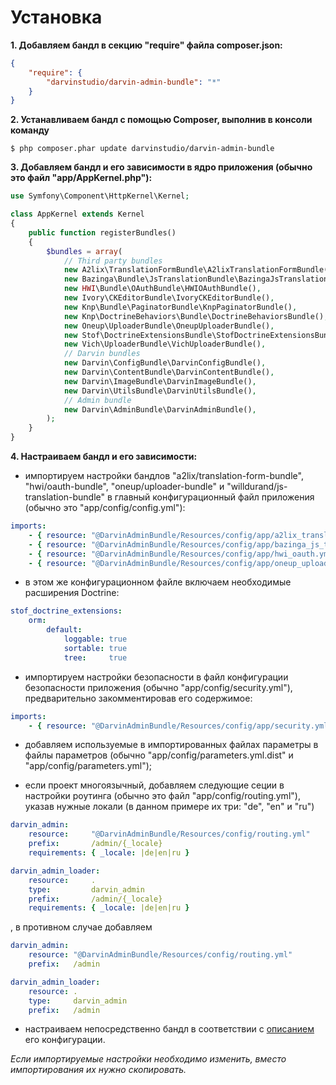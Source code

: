 Установка
=========

**1. Добавляем бандл в секцию "require" файла composer.json:**

```json
{
    "require": {
        "darvinstudio/darvin-admin-bundle": "*"
    }
}
```

**2. Устанавливаем бандл с помощью Composer, выполнив в консоли команду**

    $ php composer.phar update darvinstudio/darvin-admin-bundle

**3. Добавляем бандл и его зависимости в ядро приложения (обычно это файл "app/AppKernel.php"):**

```php
use Symfony\Component\HttpKernel\Kernel;

class AppKernel extends Kernel
{
    public function registerBundles()
    {
        $bundles = array(
            // Third party bundles
            new A2lix\TranslationFormBundle\A2lixTranslationFormBundle(),
            new Bazinga\Bundle\JsTranslationBundle\BazingaJsTranslationBundle(),
            new HWI\Bundle\OAuthBundle\HWIOAuthBundle(),
            new Ivory\CKEditorBundle\IvoryCKEditorBundle(),
            new Knp\Bundle\PaginatorBundle\KnpPaginatorBundle(),
            new Knp\DoctrineBehaviors\Bundle\DoctrineBehaviorsBundle(),
            new Oneup\UploaderBundle\OneupUploaderBundle(),
            new Stof\DoctrineExtensionsBundle\StofDoctrineExtensionsBundle(),
            new Vich\UploaderBundle\VichUploaderBundle(),
            // Darvin bundles
            new Darvin\ConfigBundle\DarvinConfigBundle(),
            new Darvin\ContentBundle\DarvinContentBundle(),
            new Darvin\ImageBundle\DarvinImageBundle(),
            new Darvin\UtilsBundle\DarvinUtilsBundle(),
            // Admin bundle
            new Darvin\AdminBundle\DarvinAdminBundle(),
        );
    }
}
```

**4. Настраиваем бандл и его зависимости:**

- импортируем настройки бандлов "a2lix/translation-form-bundle", "hwi/oauth-bundle", "oneup/uploader-bundle" и
 "willdurand/js-translation-bundle" в главный конфигурационный файл приложения (обычно это "app/config/config.yml"):

```yaml
imports:
    - { resource: "@DarvinAdminBundle/Resources/config/app/a2lix_translation_form.yml" }
    - { resource: "@DarvinAdminBundle/Resources/config/app/bazinga_js_translation.yml" }
    - { resource: "@DarvinAdminBundle/Resources/config/app/hwi_oauth.yml" }
    - { resource: "@DarvinAdminBundle/Resources/config/app/oneup_uploader.yml" }
```

- в этом же конфигурационном файле включаем необходимые расширения Doctrine:

```yaml
stof_doctrine_extensions:
    orm:
        default:
            loggable: true
            sortable: true
            tree:     true
```

- импортируем настройки безопасности в файл конфигурации безопасности приложения (обычно "app/config/security.yml"),
 предварительно закомментировав его содержимое:

```yaml
imports:
    - { resource: "@DarvinAdminBundle/Resources/config/app/security.yml" }
```

- добавляем используемые в импортированных файлах параметры в файлы параметров (обычно "app/config/parameters.yml.dist"
 и "app/config/parameters.yml");

- если проект многоязычный, добавляем следующие сеции в настройки роутинга (обычно это файл "app/config/routing.yml"),
 указав нужные локали (в данном примере их три: "de", "en" и "ru")

```yaml
darvin_admin:
    resource:     "@DarvinAdminBundle/Resources/config/routing.yml"
    prefix:       /admin/{_locale}
    requirements: { _locale: |de|en|ru }

darvin_admin_loader:
    resource:     .
    type:         darvin_admin
    prefix:       /admin/{_locale}
    requirements: { _locale: |de|en|ru }
```

, в противном случае добавляем

```yaml
darvin_admin:
    resource: "@DarvinAdminBundle/Resources/config/routing.yml"
    prefix:   /admin

darvin_admin_loader:
    resource: .
    type:     darvin_admin
    prefix:   /admin
```

- настраиваем непосредственно бандл в соответствии с [описанием](reference/configuration.md) его конфигурации.

*Если импортируемые настройки необходимо изменить, вместо импортирования их нужно скопировать.*
